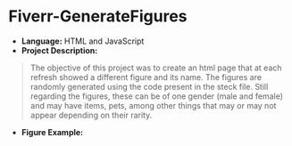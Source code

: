 # Fiverr-GenerateFigures

* **Language:** HTML and JavaScript
* **Project Description:** 
 > The objective of this project was to create an html page that at each refresh showed a different figure and its name. The figures are randomly generated using the code present in the steck file. Still regarding the figures, these can be of one gender (male and female) and may have items, pets, among other things that may or may not appear depending on their rarity.

* **Figure Example:**
